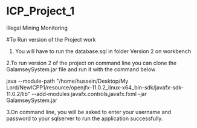 # ICP_Project_1
Illegal Mining Monitoring

#To Run version of the Project work

1. You will have to run the database.sql in folder Version 2 on workbench

2.To run version 2 of the project on command line you can clone the GalamseySystem.jar file and run it with the command below


java --module-path "/home/hussein/Desktop/My Lord/NewICPP1/resource/openjfx-11.0.2_linux-x64_bin-sdk/javafx-sdk-11.0.2/lib" --add-modules javafx.controls,javafx.fxml -jar GalamseySystem.jar

3.On command line, you will be asked to enter your username and password to your sqlserver to run the application successfully.
